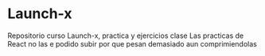 # Launch-x
Repositorio curso Launch-x, practica y ejercicios clase
Las practicas de React no las e podido subir por que pesan demasiado aun comprimiendolas
